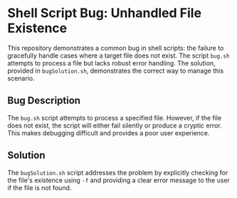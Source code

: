 # Shell Script Bug: Unhandled File Existence

This repository demonstrates a common bug in shell scripts: the failure to gracefully handle cases where a target file does not exist.  The script `bug.sh` attempts to process a file but lacks robust error handling. The solution, provided in `bugSolution.sh`, demonstrates the correct way to manage this scenario.

## Bug Description
The `bug.sh` script attempts to process a specified file. However, if the file does not exist, the script will either fail silently or produce a cryptic error.  This makes debugging difficult and provides a poor user experience.

## Solution
The `bugSolution.sh` script addresses the problem by explicitly checking for the file's existence using `-f` and providing a clear error message to the user if the file is not found.